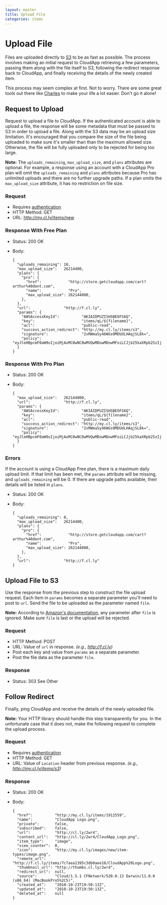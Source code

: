 ```yaml
---
layout: master
title: Upload File
categories: items
---
```


# Upload File

Files are uploaded directly to [S3](http://aws.amazon.com/s3/) to be as fast as
possible. The process involves making an initial request to CloudApp retrieving
a few parameters, passing them along with the file itself to S3, following the
redirect response back to CloudApp, and finally receiving the details of the
newly created item.

This process may seem complex at first. Not to worry. There are some great tools
out there like [Charles](http://charlesproxy.com/) to make your life a lot
easier. Don't go it alone!


## Request to Upload

Request to upload a file to CloudApp. If the authenticated account is able to
upload a file, the response will be some metadata that must be passed to S3 in
order to upload a file. Along with the S3 data may be an upload size limitation.
It's encouraged that you compare the size of the file being uploaded to make
sure it's smaller than than the maximum allowed size. Otherwise, the file will
be fully uploaded only to be rejected for being too large.

**Note:** The `uploads_remaining`, `max_upload_size`, and `plans` attributes are
optional. For example, a response using an account with a CloudApp Pro plan will
omit the `uploads_remaining` and `plans` attributes because Pro has unlimited
uploads and there are no further upgrade paths. If a plan omits the
`max_upload_size` attribute, it has no restriction on file size.

### Request

- Requires [authentication](/usage/#authentication)
- HTTP Method: GET
- URL: http://my.cl.ly/items/new

### Response With Free Plan

- Status: 200 OK
- Body:

      {
        "uploads_remaining": 10,
        "max_upload_size":   26214400,
        "plans": {
          "pro": {
            "href":            "http://store.getcloudapp.com/cart?arthur%40dent.com",
            "name":            "Pro",
            "max_upload_size": 262144000,
          },
        },
        "url":               "http://f.cl.ly",
        "params": {
          "AWSAccessKeyId":          "AKIAIDPUZISHSBEOFS6Q",
          "key":                     "items/qL/${filename}",
          "acl":                     "public-read",
          "success_action_redirect": "http://my.cl.ly/items/s3",
          "signature":               "2vRWmaSy46WGs0MDUdLHAqjSL8k=",
          "policy":                  "eyJleHBpcmF0aW9uIjoiMjAxMC0wNC0wMVQwMDowMDowMFoiLCJjb25kaXRpb25zIjpbeyJidWNrZXQiOiJsaW5lYnJlYWstdGVzdCJ9LHsiYWNsIjoicHVibGljLXJlYWQifSx7InN1Y2Nlc3NfYWN0aW9uX3JlZGlyZWN0IjoiaHR0cDovL215LmNsb3VkYXBwLmxvY2FsL3VwbG9hZHMvczMifSxbInN0YXJ0cy13aXRoIiwiJGtleSIsInVwbG9hZHMvcUwvIl1dfQ=="
        }
      }

### Response With Pro Plan

- Status: 200 OK
- Body:

      {
        "max_upload_size":   262144000,
        "url":               "http://f.cl.ly",
        "params": {
          "AWSAccessKeyId":          "AKIAIDPUZISHSBEOFS6Q",
          "key":                     "items/qL/${filename}",
          "acl":                     "public-read",
          "success_action_redirect": "http://my.cl.ly/items/s3",
          "signature":               "2vRWmaSy46WGs0MDUdLHAqjSL8k=",
          "policy":                  "eyJleHBpcmF0aW9uIjoiMjAxMC0wNC0wMVQwMDowMDowMFoiLCJjb25kaXRpb25zIjpbeyJidWNrZXQiOiJsaW5lYnJlYWstdGVzdCJ9LHsiYWNsIjoicHVibGljLXJlYWQifSx7InN1Y2Nlc3NfYWN0aW9uX3JlZGlyZWN0IjoiaHR0cDovL215LmNsb3VkYXBwLmxvY2FsL3VwbG9hZHMvczMifSxbInN0YXJ0cy13aXRoIiwiJGtleSIsInVwbG9hZHMvcUwvIl1dfQ=="
        }
      }

### Errors

If the account is using a CloudApp Free plan, there is a maximum daily upload
limit. If that limit has been met, the `params` attribute will be missing, and
`uploads_remaining` will be 0. If there are upgrade paths available, their
details will be listed in `plans`.

- Status: 200 OK
- Body:

      {
        "uploads_remaining": 0,
        "max_upload_size":   26214400,
        "plans": {
          "pro": {
            "href":            "http://store.getcloudapp.com/cart?arthur%40dent.com",
            "name":            "Pro",
            "max_upload_size": 262144000,
          },
        },
        "url":               "http://f.cl.ly"
      }


## Upload File to S3

Use the response from the previous step to construct the file upload request.
Each item in `params` becomes a separate parameter you'll need to post to `url`.
Send the file to be uploaded as the parameter named `file`.

**Note:** According to [Amazon's documentation][s3-docs], any parameter after
`file` is ignored. Make sure `file` is last or the upload will be rejected.

[s3-docs]: http://developer.amazonwebservices.com/connect/entry.jspa?externalID=1434

### Request

- HTTP Method: POST
- URL: Value of `url` in response. _(e.g., http://f.cl.ly)_
- Post each key and value from `params` as a separate parameter.
- Post the file data as the parameter `file`.

### Response

- Status: 303 See Other


## Follow Redirect

Finally, ping CloudApp and receive the details of the newly uploaded file.

**Note:** Your HTTP library should handle this step transparently for you. In
the unfortunate case that it does not, make the following request to complete
the upload process.

### Request

- Requires [authentication](/usage/#authentication)
- HTTP Method: GET
- URL: Value of `Location` header from previous response. _(e.g., http://my.cl.ly/items/s3)_

### Response

- Status: 200 OK
- Body:

      {
        "href":          "http://my.cl.ly/items/1912559",
        "name":          "CloudApp Logo.png",
        "private":       false,
        "subscribed":    false,
        "url":           "http://cl.ly/2wr4",
        "content_url":   "http://cl.ly/2wr4/CloudApp_Logo.png",
        "item_type":     "image",
        "view_counter":  0,
        "icon":          "http://my.cl.ly/images/new/item-types/image.png",
        "remote_url":    "http://f.cl.ly/items/7c7aea1395c3db0aee18/CloudApp%20Logo.png",
        "thumbnail_url": "http://thumbs.cl.ly/2wr4",
        "redirect_url":  null,
        "source":        "Cloud/1.5.1 CFNetwork/520.0.13 Darwin/11.0.0 (x86_64) (MacBookPro5%2C5)",
        "created_at":    "2010-10-23T19:50:13Z",
        "updated_at":    "2010-10-23T19:50:13Z",
        "deleted_at":    null
      }
